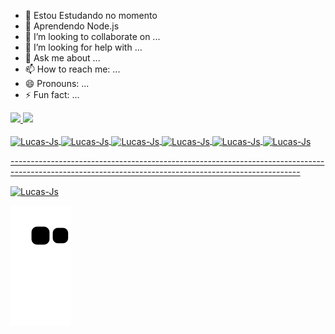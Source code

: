 - 🔭 Estou Estudando no momento
- 🌱 Aprendendo Node.js
- 👯 I’m looking to collaborate on ...
- 🤔 I’m looking for help with ...
- 💬 Ask me about ...
- 📫 How to reach me: ...
- 😄 Pronouns: ...
- ⚡ Fun fact: ...

<div>
   <a href="https://github.com/lucaslamas-13">
   <img height="160em" src="https://github-readme-stats.vercel.app/api?username=lucaslamas-13&show_icons=true&theme=dracula&include_all_commits=true&count_private=true">
   <img height="160em" src="https://github-readme-stats.vercel.app/api/top-langs/?username=lucaslamas-13">
</div>

<div style="display: inline_block"><br>
   <img align="center" alt="Lucas-Js" height="30" width="40" src="https://cdn.jsdelivr.net/gh/devicons/devicon/icons/typescript/typescript-original.svg">
   <img align="center" alt="Lucas-Js" height="30" width="40" src="https://cdn.jsdelivr.net/gh/devicons/devicon/icons/javascript/javascript-original.svg">
   <img align="center" alt="Lucas-Js" height="30" width="40" src="https://cdn.jsdelivr.net/gh/devicons/devicon/icons/react/react-original.svg">
   <img align="center" alt="Lucas-Js" height="30" width="40" src="https://cdn.jsdelivr.net/gh/devicons/devicon/icons/css3/css3-original.svg">
   <img align="center" alt="Lucas-Js" height="30" width="40" src="https://cdn.jsdelivr.net/gh/devicons/devicon/icons/html5/html5-original.svg">
   <img align="center" alt="Lucas-Js" height="30" width="40" src="https://cdn.jsdelivr.net/gh/devicons/devicon/icons/git/git-original.svg">
</div> 

<span>------------------------------------------------------------------------------------------------------------------------------------------------------</span>

<div>
   <a href="https://www.linkedin.com/in/lucas-lamas-604296246/" target="_blank">
   <img align="center" alt="Lucas-Js" height="30" width="120" src="https://img.shields.io/badge/LinkedIn-0077B5?style=for-the-badge&logo=linkedin&logoColor=white">
   </a>
   
</div>
   
   ![snake gif](https://github.com/Formandodev/Formandodev/blob/output/github-contribution-grid-snake.svg)
